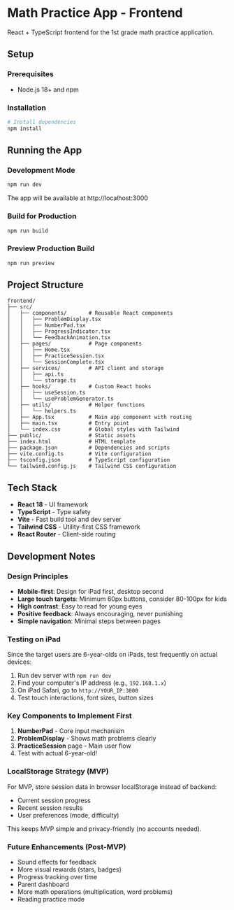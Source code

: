 # Math Practice App - Frontend

React + TypeScript frontend for the 1st grade math practice application.

## Setup

### Prerequisites
- Node.js 18+ and npm

### Installation

```bash
# Install dependencies
npm install
```

## Running the App

### Development Mode
```bash
npm run dev
```

The app will be available at http://localhost:3000

### Build for Production
```bash
npm run build
```

### Preview Production Build
```bash
npm run preview
```

## Project Structure

```
frontend/
├── src/
│   ├── components/       # Reusable React components
│   │   ├── ProblemDisplay.tsx
│   │   ├── NumberPad.tsx
│   │   ├── ProgressIndicator.tsx
│   │   └── FeedbackAnimation.tsx
│   ├── pages/            # Page components
│   │   ├── Home.tsx
│   │   ├── PracticeSession.tsx
│   │   └── SessionComplete.tsx
│   ├── services/         # API client and storage
│   │   ├── api.ts
│   │   └── storage.ts
│   ├── hooks/            # Custom React hooks
│   │   ├── useSession.ts
│   │   └── useProblemGenerator.ts
│   ├── utils/            # Helper functions
│   │   └── helpers.ts
│   ├── App.tsx           # Main app component with routing
│   ├── main.tsx          # Entry point
│   └── index.css         # Global styles with Tailwind
├── public/               # Static assets
├── index.html            # HTML template
├── package.json          # Dependencies and scripts
├── vite.config.ts        # Vite configuration
├── tsconfig.json         # TypeScript configuration
└── tailwind.config.js    # Tailwind CSS configuration
```

## Tech Stack

- **React 18** - UI framework
- **TypeScript** - Type safety
- **Vite** - Fast build tool and dev server
- **Tailwind CSS** - Utility-first CSS framework
- **React Router** - Client-side routing

## Development Notes

### Design Principles
- **Mobile-first**: Design for iPad first, desktop second
- **Large touch targets**: Minimum 60px buttons, consider 80-100px for kids
- **High contrast**: Easy to read for young eyes
- **Positive feedback**: Always encouraging, never punishing
- **Simple navigation**: Minimal steps between pages

### Testing on iPad
Since the target users are 6-year-olds on iPads, test frequently on actual devices:
1. Run dev server with `npm run dev`
2. Find your computer's IP address (e.g., `192.168.1.x`)
3. On iPad Safari, go to `http://YOUR_IP:3000`
4. Test touch interactions, font sizes, button sizes

### Key Components to Implement First
1. **NumberPad** - Core input mechanism
2. **ProblemDisplay** - Shows math problems clearly
3. **PracticeSession** page - Main user flow
4. Test with actual 6-year-old!

### LocalStorage Strategy (MVP)
For MVP, store session data in browser localStorage instead of backend:
- Current session progress
- Recent session results
- User preferences (mode, difficulty)

This keeps MVP simple and privacy-friendly (no accounts needed).

### Future Enhancements (Post-MVP)
- Sound effects for feedback
- More visual rewards (stars, badges)
- Progress tracking over time
- Parent dashboard
- More math operations (multiplication, word problems)
- Reading practice mode
